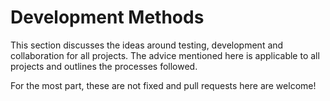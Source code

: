 # Development Methods


This section discusses the ideas around testing, development and collaboration for all projects. The advice mentioned here is applicable to all projects and outlines the processes followed.

For the most part, these are not fixed and pull requests here are welcome!
